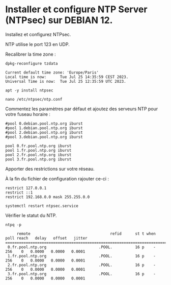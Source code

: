 # Installer et configure NTP Server (NTPsec) sur DEBIAN 12.

Installez et configurez NTPsec.

NTP utilise le port 123 en UDP.

Recalibrer la time zone :
```
dpkg-reconfigure tzdata
```
```
Current default time zone: 'Europe/Paris'
Local time is now:      Tue Jul 25 14:35:59 CEST 2023.
Universal Time is now:  Tue Jul 25 12:35:59 UTC 2023.
```
```
apt -y install ntpsec
```
```
nano /etc/ntpsec/ntp.conf
```
Commentez les paramètres par défaut et ajoutez des serveurs NTP pour votre fuseau horaire :
```
#pool 0.debian.pool.ntp.org iburst
#pool 1.debian.pool.ntp.org iburst
#pool 2.debian.pool.ntp.org iburst
#pool 3.debian.pool.ntp.org iburst
```
```
pool 0.fr.pool.ntp.org iburst
pool 1.fr.pool.ntp.org iburst
pool 2.fr.pool.ntp.org iburst
pool 3.fr.pool.ntp.org iburst
```
Apporter des restrictions sur votre réseau.

À la fin du fichier de configuration rajouter ce-ci :

```
restrict 127.0.0.1
restrict ::1
restrict 192.168.0.0 mask 255.255.0.0
```
```
systemctl restart ntpsec.service
```
Vérifier le statut du NTP.
```
ntpq -p
```
```
     remote                                   refid      st t when poll reach   delay   offset   jitter
=======================================================================================================
 0.fr.pool.ntp.org                       .POOL.          16 p    -  256    0   0.0000   0.0000   0.0001
 1.fr.pool.ntp.org                       .POOL.          16 p    -  256    0   0.0000   0.0000   0.0001
 2.fr.pool.ntp.org                       .POOL.          16 p    -  256    0   0.0000   0.0000   0.0001
 3.fr.pool.ntp.org                       .POOL.          16 p    -  256    0   0.0000   0.0000   0.0001
```
